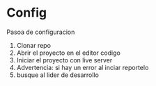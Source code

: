 # Config 
Pasoa de configuracion

1. Clonar repo
2. Abrir el proyecto en el editor codigo
3.  Iniciar el proyecto con live server
4.  Advertencia: si hay un error al inciar reportelo
5.  busque al lider de desarrollo
